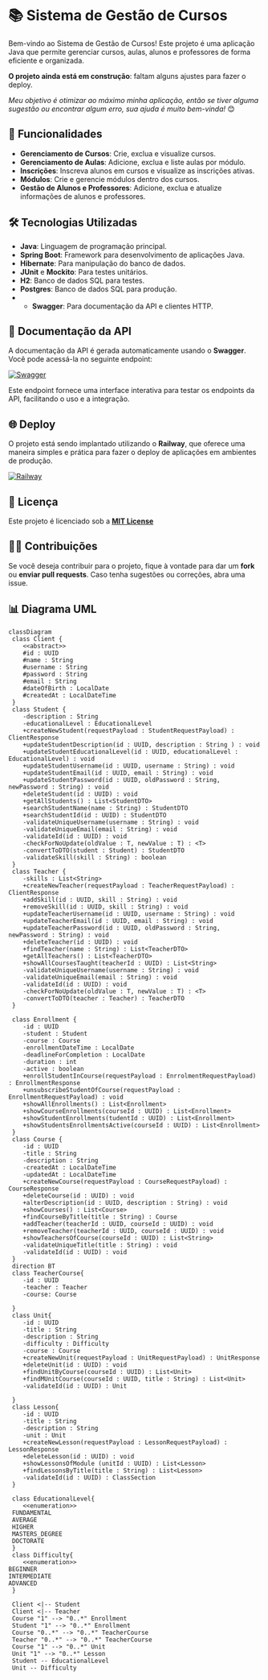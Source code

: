 # 📚 Sistema de Gestão de Cursos

Bem-vindo ao Sistema de Gestão de Cursos! Este projeto é uma aplicação Java que permite gerenciar cursos, aulas, alunos e professores de forma eficiente e organizada.

**O projeto ainda está em construção**: faltam alguns ajustes para fazer o deploy.

*Meu objetivo é otimizar ao máximo minha aplicação, então se tiver alguma sugestão ou encontrar algum erro, sua ajuda é muito bem-vinda!* 😊

## 🚀 Funcionalidades

- **Gerenciamento de Cursos**: Crie, exclua e visualize cursos.
- **Gerenciamento de Aulas**: Adicione, exclua e liste aulas por módulo.
- **Inscrições**: Inscreva alunos em cursos e visualize as inscrições ativas.
- **Módulos**: Crie e gerencie módulos dentro dos cursos.
- **Gestão de Alunos e Professores**: Adicione, exclua e atualize informações de alunos e professores.

## 🛠️ Tecnologias Utilizadas

- **Java**: Linguagem de programação principal.
- **Spring Boot**: Framework para desenvolvimento de aplicações Java.
- **Hibernate**: Para manipulação do banco de dados.
- **JUnit** e **Mockito**: Para testes unitários.
- **H2**: Banco de dados SQL para testes.
- **Postgres**: Banco de dados SQL para produção.
- - **Swagger**: Para documentação da API e clientes HTTP.

## 📑 Documentação da API

A documentação da API é gerada automaticamente usando o **Swagger**. Você pode acessá-la no seguinte endpoint:

[![Swagger](https://img.shields.io/badge/Swagger-25B7B7?style=for-the-badge&logo=swagger&logoColor=white)](http://localhost:8080/swagger-ui.html)

Este endpoint fornece uma interface interativa para testar os endpoints da API, facilitando o uso e a integração.

## 🌐 Deploy

O projeto está sendo implantado utilizando o **Railway**, que oferece uma maneira simples e prática para fazer o deploy de aplicações em ambientes de produção.

[![Railway](https://img.shields.io/badge/Railway-000000?style=for-the-badge&logo=railway&logoColor=white)](sua-url-aqui)


## 📄 Licença

Este projeto é licenciado sob a [**MIT License**](https://github.com/pinhojuliana/gerenciamento-cursos?tab=MIT-1-ov-file#readme)

## 🧑‍💻 Contribuições

Se você deseja contribuir para o projeto, fique à vontade para dar um **fork** ou **enviar pull requests**. Caso tenha sugestões ou correções, abra uma issue.

## 📊 Diagrama UML
```mermaid
classDiagram
 class Client {
    <<abstract>>
    #id : UUID
    #name : String
    #username : String
    #password : String
    #email : String
    #dateOfBirth : LocalDate
    #createdAt : LocalDateTime
 }
 class Student {
    -description : String
    -educationalLevel : EducationalLevel
    +createNewStudent(requestPayload : StudentRequestPayload) : ClientResponse
    +updateStudentDescription(id : UUID, description : String ) : void
    +updateStudentEducationalLevel(id : UUID, educationalLevel : EducationalLevel) : void
    +updateStudentUsername(id : UUID, username : String) : void
    +updateStudentEmail(id : UUID, email : String) : void
    +updateStudentPassword(id : UUID, oldPassword : String, newPassword : String) : void
    +deleteStudent(id : UUID) : void
    +getAllStudents() : List<StudentDTO>
    +searchStudentName(name : String) : StudentDTO
    +searchStudentId(id : UUID) : StudentDTO
    -validateUniqueUsername(username : String) : void
    -validateUniqueEmail(email : String) : void
    -validateId(id : UUID) : void
    -checkForNoUpdate(oldValue : T, newValue : T) : <T>
    -convertToDTO(student : Student) : StudentDTO
    -validateSkill(skill : String) : boolean
 }
 class Teacher {
    -skills : List<String>
    +createNewTeacher(requestPayload : TeacherRequestPayload) : ClientResponse
    +addSkill(id : UUID, skill : String) : void
    +removeSkill(id : UUID, skill : String) : void
    +updateTeacherUsername(id : UUID, username : String) : void
    +updateTeacherEmail(id : UUID, email : String) : void
    +updateTeacherPassword(id : UUID, oldPassword : String, newPassword : String) : void
    +deleteTeacher(id : UUID) : void
    +findTeacher(name : String) : List<TeacherDTO>
    +getAllTeachers() : List<TeacherDTO>
    +showAllCoursesTaught(teacherId : UUID) : List<String>
    -validateUniqueUsername(username : String) : void
    -validateUniqueEmail(email : String) : void
    -validateId(id : UUID) : void
    -checkForNoUpdate(oldValue : T, newValue : T) : <T>
    -convertToDTO(teacher : Teacher) : TeacherDTO
 }

 class Enrollment {
    -id : UUID
    -student : Student
    -course : Course
    -enrollmentDateTime : LocalDate
    -deadlineForCompletion : LocalDate
    -duration : int
    -active : boolean
    +enrollStudentInCourse(requestPayload : EnrrolmentRequestPayload) : EnrollmentResponse
    +unsubscribeStudentOfCourse(requestPayload : EnrollmentRequestPayload) : void
    +showAllEnrollments() : List<Enrollment>
    +showCourseEnrollments(courseId : UUID) : List<Enrollment>
    +showStudentEnrollments(tudentId : UUID) : List<Enrollment>
    +showStudentsEnrollmentsActive(courseId : UUID) : List<Enrollment>
 }
 class Course {
    -id : UUID
    -title : String
    -description : String
    -createdAt : LocalDateTime
    -updatedAt : LocalDateTime
    +createNewCourse(requestPayload : CourseRequestPayload) : CourseResponse
    +deleteCourse(id : UUID) : void
    +alterDescription(id : UUID, description : String) : void
    +showCourses() : List<Course>
    +findCourseByTitle(title : String) : Course
    +addTeacher(teacherId : UUID, courseId : UUID) : void
    +removeTeacher(teacherId : UUID, courseId : UUID) : void
    +showTeachersOfCourse(courseId : UUID) : List<String>
    -validateUniqueTitle(title : String) : void
    -validateId(id : UUID) : void
 }
 direction BT
 class TeacherCourse{
    -id : UUID
    -teacher : Teacher
    -course: Course

 }
 class Unit{
    -id : UUID
    -title : String
    -description : String
    -difficulty : Difficulty
    -course : Course
    +createNewUnit(requestPayload : UnitRequestPayload) : UnitResponse
    +deleteUnit(id : UUID) : void
    +findUnitByCourse(courseId : UUID) : List<Unit>
    +findMUnitCourse(courseId : UUID, title : String) : List<Unit>
    -validateId(id : UUID) : Unit

 }
 class Lesson{
    -id : UUID
    -title : String
    -description : String
    -unit : Unit
    +createNewLesson(requestPayload : LessonRequestPayload) : LessonResponse
    +deleteLesson(id : UUID) : void
    +showLessonsOfModule (unitId : UUID) : List<Lesson>
    +findLessonsByTitle(title : String) : List<Lesson>
    -validateId(id : UUID) : ClassSection
 }

 class EducationalLevel{
    <<enumeration>>
 FUNDAMENTAL
 AVERAGE
 HIGHER
 MASTERS_DEGREE
 DOCTORATE
 }
 class Difficulty{
    <<enumeration>>
BEGINNER
INTERMEDIATE
ADVANCED
 }

 Client <|-- Student
 Client <|-- Teacher
 Course "1" --> "0..*" Enrollment 
 Student "1" --> "0..*" Enrollment 
 Course "0..*" --> "0..*" TeacherCourse
 Teacher "0..*" --> "0..*" TeacherCourse
 Course "1" --> "0..*" Unit
 Unit "1" --> "0..*" Lesson
 Student -- EducationalLevel
 Unit -- Difficulty

